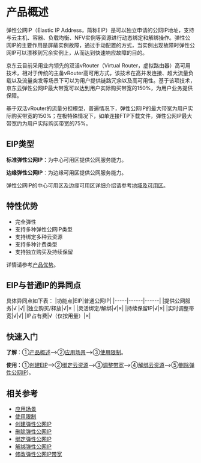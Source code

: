 # 产品概述

弹性公网IP（Elastic IP Address，简称EIP）是可以独立申请的公网IP地址，支持与云主机、容器、负载均衡、NFV实例等资源进行动态绑定和解绑操作。弹性公网IP的主要作用是屏蔽实例故障，通过手动配置的方式，当实例出现故障时弹性公网IP可以漂移到冗余实例上，从而达到快速响应故障的目的。

京东云目前采用业内领先的双活vRouter（Virtual Router，虚拟路由器）高可用技术，相对于传统的主备vRouter高可用方式，该技术在高并发连接、超大流量负载以及流量突发等场景下可以为用户提供链路冗余以及高可用性。基于该项技术，京东云弹性公网IP最大带宽可以达到用户实际购买带宽的150%，为用户业务提供保障。

基于双活vRouter的流量分担模型，普遍情况下，弹性公网IP的最大带宽为用户实际购买带宽的150%；在极特殊情况下，如单连接FTP下载文件，弹性公网IP最大带宽约为用户实际购买带宽的75%。
## EIP类型
**标准弹性公网IP**：为中心可用区提供公网服务能力。

**边缘弹性公网IP**：为边缘可用区提供公网服务能力。

弹性公网IP的中心可用区及边缘可用区详细介绍请参考[地域及可用区]()。

## 特性优势
* 完全弹性
* 支持多种弹性公网IP类型
* 支持绑定多种云资源
* 支持多种计费类型
* 支持独立购买及持续保留

详情请参考[产品优势](https://docs.jdcloud.com/cn/elastic-ip/benefits)。
## EIP与普通IP的异同点
具体异同点如下表：
|功能点|EIP|普通公网IP|
|-----|------|------|
|提供公网服务|√	|√|
|独立购买/释放|√|× |
|灵活绑定/解绑|√|×|
|持续保留IP|√|×|
|实时调整带宽|√|√|
|IP占有费|√（仅按用量）|×|



## 快速入门
**了解**：①[产品概述](https://docs.jdcloud.com/cn/elastic-ip/product-overview)——>②[应用场景](https://docs.jdcloud.com/cn/elastic-ip/application-scenarios)——>③[使用限制](https://docs.jdcloud.com/cn/elastic-ip/restrictions)。

**使用**：①[创建EIP](../Operation-Guide/Elastic-IP-Management/Create-Elastic-IP.md)——>②[绑定云资源](../Operation-Guide/Elastic-IP-Management/Associate-Elastic-IP.md)——>③[调整带宽](../Operation-Guide/Elastic-IP-Management/Modify-Elastic-IP.md)——>④[解绑云资源](../Operation-Guide/Elastic-IP-Management/Disassociate-Elastic-IP.md)——>⑤[删除弹性公网IP](../Operation-Guide/Elastic-IP-Management/Delete-Elastic-IP.md))。

## 相关参考
- [应用场景](https://docs.jdcloud.com/cn/elastic-ip/application-scenarios)
- [使用限制](https://docs.jdcloud.com/cn/elastic-ip/restrictions)
- [创建弹性公网IP](../Operation-Guide/Elastic-IP-Management/Create-Elastic-IP.md)
- [删除弹性公网IP](../Operation-Guide/Elastic-IP-Management/Delete-Elastic-IP.md)
- [绑定弹性公网IP](../Operation-Guide/Elastic-IP-Management/Associate-Elastic-IP.md)
- [解绑弹性公网IP](../Operation-Guide/Elastic-IP-Management/Disassociate-Elastic-IP.md)
- [修改弹性公网IP带宽](../Operation-Guide/Elastic-IP-Management/Modify-Elastic-IP.md)

